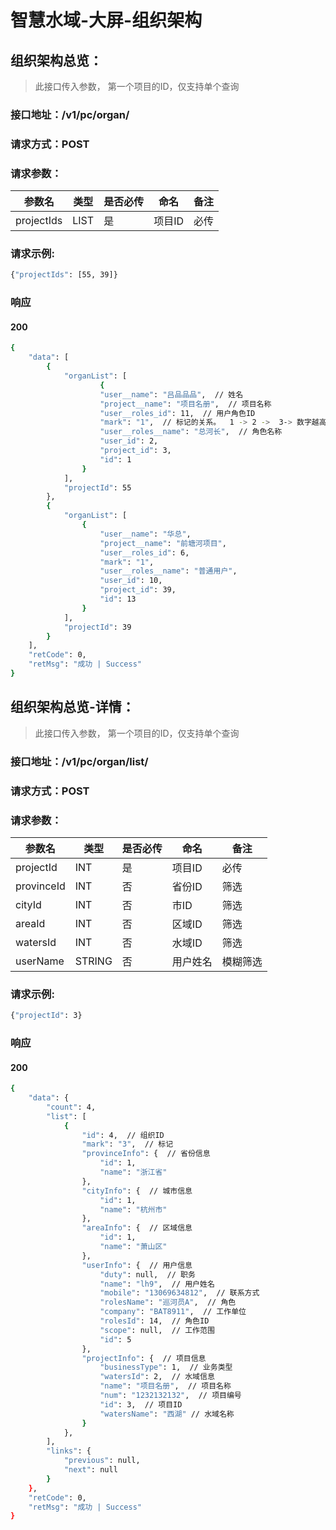 # 智慧水域-大屏-组织架构

## 组织架构总览：

> 此接口传入参数， 第一个项目的ID，仅支持单个查询

### 接口地址：/v1/pc/organ/

### 请求方式：POST

### 请求参数：

| 参数名     | 类型 | 是否必传 | 命名   | 备注 |
| ---------- | ---- | -------- | ------ | ---- |
| projectIds | LIST | 是       | 项目ID | 必传 |

### 请求示例:

```bash
{"projectIds": [55, 39]} 
```

### 响应

#### 200

```bash
{
    "data": [
        {
            "organList": [
                    {
                    "user__name": "吕品品品",  // 姓名
                    "project__name": "项目名册",  // 项目名称
                    "user__roles_id": 11,  // 用户角色ID
                    "mark": "1",  // 标记的关系。  1 -> 2 ->  3-> 数字越高等级越低，相同数字是同级
                    "user__roles__name": "总河长",  // 角色名称
                    "user_id": 2,
                    "project_id": 3,
                    "id": 1
                }
            ],
            "projectId": 55
        },
        {
            "organList": [
                {
                    "user__name": "华总",
                    "project__name": "前塘河项目",
                    "user__roles_id": 6,
                    "mark": "1",
                    "user__roles__name": "普通用户",
                    "user_id": 10,
                    "project_id": 39,
                    "id": 13
                }
            ],
            "projectId": 39
        }
    ],
    "retCode": 0,
    "retMsg": "成功 | Success"
}
```

## 组织架构总览-详情：

> 此接口传入参数， 第一个项目的ID，仅支持单个查询

### 接口地址：/v1/pc/organ/list/

### 请求方式：POST

### 请求参数：

| 参数名     | 类型   | 是否必传 | 命名     | 备注     |
| ---------- | ------ | -------- | -------- | -------- |
| projectId  | INT    | 是       | 项目ID   | 必传     |
| provinceId | INT    | 否       | 省份ID   | 筛选     |
| cityId     | INT    | 否       | 市ID     | 筛选     |
| areaId     | INT    | 否       | 区域ID   | 筛选     |
| watersId   | INT    | 否       | 水域ID   | 筛选     |
| userName   | STRING | 否       | 用户姓名 | 模糊筛选 |

### 请求示例:

```bash
{"projectId": 3}
```

### 响应

#### 200

```bash
{
    "data": {
        "count": 4,
        "list": [
            {
                "id": 4,  // 组织ID
                "mark": "3",  // 标记
                "provinceInfo": {  // 省份信息
                    "id": 1,
                    "name": "浙江省"
                },
                "cityInfo": {  // 城市信息
                    "id": 1,
                    "name": "杭州市"
                },
                "areaInfo": {  // 区域信息
                    "id": 1,
                    "name": "萧山区"
                },
                "userInfo": {  // 用户信息
                    "duty": null,  // 职务
                    "name": "lh9",  // 用户姓名
                    "mobile": "13069634812",  // 联系方式
                    "rolesName": "巡河员A",  // 角色
                    "company": "BAT8911",  // 工作单位
                    "rolesId": 14,  // 角色ID
                    "scope": null,  // 工作范围
                    "id": 5
                },
                "projectInfo": {  // 项目信息
                    "businessType": 1,  // 业务类型
                    "watersId": 2,  // 水域信息
                    "name": "项目名册",  // 项目名称
                    "num": "1232132132",  // 项目编号
                    "id": 3,  // 项目ID
                    "watersName": "西湖" // 水域名称
                }
            },
        ],
        "links": {
            "previous": null,
            "next": null
        }
    },
    "retCode": 0,
    "retMsg": "成功 | Success"
}
```

